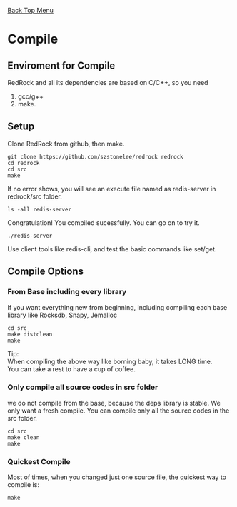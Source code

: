 [Back Top Menu](../README.md)

# Compile

## Enviroment for Compile

RedRock and all its dependencies are based on C/C++, so you need 
1. gcc/g++
2. make.

## Setup

Clone RedRock from github, then make.
```
git clone https://github.com/szstonelee/redrock redrock
cd redrock
cd src
make
```
If no error shows, you will see an execute file named as redis-server in redrock/src folder.
```
ls -all redis-server
```
Congratulation! You compiled sucessfully. 
You can go on to try it.
```
./redis-server
```
Use client tools like redis-cli, and test the basic commands like set/get.

## Compile Options
### From Base including every library
If you want everything new from beginning, including compiling each base library like Rocksdb, Snapy, Jemalloc
```
cd src
make distclean
make
```
Tip:  
When compiling the above way like borning baby, it takes LONG time.  
You can take a rest to have a cup of coffee.
### Only compile all source codes in src folder
we do not compile from the base, because the deps library is stable.
We only want a fresh compile. You can compile only all the source codes in the src folder.
```
cd src
make clean
make
```
### Quickest Compile
Most of times, when you changed just one source file, the quickest way to compile is: 
```
make
```


